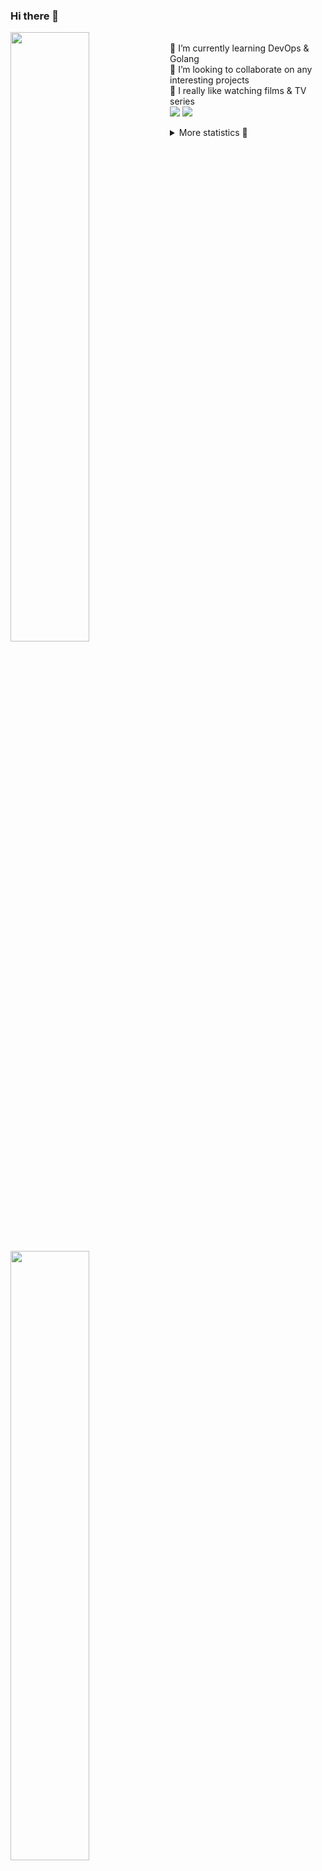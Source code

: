 ### Hi there 👋


[<img align="left" width="50%" src="https://github-readme-stats.vercel.app/api?username=rufusnufus&hide=issues&show_icons=true&count_private=true&theme=transparent&title_color=FF6F40&text_color=FBF9F8&icon_color=F48242&hide_border=true&hide_title=true#gh-dark-mode-only">](https://metrics.lecoq.io/rufusnufus#gh-dark-mode-only)
[<img align="left" width="50%" src="https://github-readme-stats.vercel.app/api?username=rufusnufus&hide=issues&show_icons=true&count_private=true&theme=transparent&title_color=FF6533&text_color=4D4644&icon_color=FF8038&hide_border=true&hide_title=true#gh-light-mode-only">](https://metrics.lecoq.io/rufusnufus#gh-light-mode-only)

<p>
  <br>
  🌱 I’m currently learning DevOps & Golang</br>
  👯 I’m looking to collaborate on any interesting projects</br>
  🎥 I really like watching films & TV series</br>
  <a href="https://linkedin.com/in/rufusnufus"><img src="https://img.shields.io/badge/linkedin-0077B5.svg?style=for-the-badge&logo=linkedin&logoColor=white"/></a>
  <a href="https://t.me/rufusnufus"><img src="https://img.shields.io/badge/-telegram-black?style=for-the-badge&color=blue&logo=telegram"/></a>
</p>

<p text-align="left">
<details>
  <summary>More statistics 👀</summary><br/>

<!--START_SECTION:waka-->
![Code Time](http://img.shields.io/badge/Code%20Time-487%20hrs%2041%20mins-blue)

![Profile Views](http://img.shields.io/badge/Profile%20Views-0-blue)

**I'm an Early 🐤** 

```text
🌞 Morning                8650 commits        █████░░░░░░░░░░░░░░░░░░░░   21.86 % 
🌆 Daytime                22966 commits       ███████████████░░░░░░░░░░   58.03 % 
🌃 Evening                7094 commits        ████░░░░░░░░░░░░░░░░░░░░░   17.92 % 
🌙 Night                  869 commits         █░░░░░░░░░░░░░░░░░░░░░░░░   02.20 % 
```
📅 **I'm Most Productive on Monday** 

```text
Monday                   8102 commits        █████░░░░░░░░░░░░░░░░░░░░   20.47 % 
Tuesday                  7547 commits        █████░░░░░░░░░░░░░░░░░░░░   19.07 % 
Wednesday                7866 commits        █████░░░░░░░░░░░░░░░░░░░░   19.87 % 
Thursday                 7446 commits        █████░░░░░░░░░░░░░░░░░░░░   18.81 % 
Friday                   7037 commits        ████░░░░░░░░░░░░░░░░░░░░░   17.78 % 
Saturday                 697 commits         ░░░░░░░░░░░░░░░░░░░░░░░░░   01.76 % 
Sunday                   884 commits         █░░░░░░░░░░░░░░░░░░░░░░░░   02.23 % 
```


📊 **This Week I Spent My Time On** 

```text
💬 Programming Languages: 
Other                    2 hrs 1 min         ███████████░░░░░░░░░░░░░░   43.90 % 
HCL                      1 hr 36 mins        █████████░░░░░░░░░░░░░░░░   34.93 % 
Terraform                57 mins             █████░░░░░░░░░░░░░░░░░░░░   20.97 % 
YAML                     0 secs              ░░░░░░░░░░░░░░░░░░░░░░░░░   00.14 % 
Jinja2                   0 secs              ░░░░░░░░░░░░░░░░░░░░░░░░░   00.06 % 

🔥 Editors: 
VS Code                  2 hrs 34 mins       ██████████████░░░░░░░░░░░   56.10 % 
iTerm2                   2 hrs 1 min         ███████████░░░░░░░░░░░░░░   43.90 % 
```

**I Mostly Code in Java** 

```text
Python                   14 repos            ██░░░░░░░░░░░░░░░░░░░░░░░   10.00 % 
Smarty                   11 repos            ██░░░░░░░░░░░░░░░░░░░░░░░   07.86 % 
HCL                      7 repos             █░░░░░░░░░░░░░░░░░░░░░░░░   05.00 % 
Kotlin                   5 repos             █░░░░░░░░░░░░░░░░░░░░░░░░   03.57 % 
HTML                     5 repos             █░░░░░░░░░░░░░░░░░░░░░░░░   03.57 % 
```




 Last Updated on 01/11/2023 01:03:35 UTC
<!--END_SECTION:waka-->

</details>
</p>
